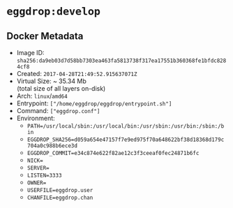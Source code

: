 # `eggdrop:develop`

## Docker Metadata

- Image ID: `sha256:da9eb03d7d58bb7303ea463fa5813738f317ea17551b360368fe1bfdc8284cf8`
- Created: `2017-04-28T21:49:52.915637071Z`
- Virtual Size: ~ 35.34 Mb  
  (total size of all layers on-disk)
- Arch: `linux`/`amd64`
- Entrypoint: `["/home/eggdrop/eggdrop/entrypoint.sh"]`
- Command: `["eggdrop.conf"]`
- Environment:
  - `PATH=/usr/local/sbin:/usr/local/bin:/usr/sbin:/usr/bin:/sbin:/bin`
  - `EGGDROP_SHA256=d059a654e47157f7e9ed975f70a648622bf38d18368d179c704a0c988b6ece3d`
  - `EGGDROP_COMMIT=e34c874e622f82ae12c3f3ceeaf0fec24871b6fc`
  - `NICK=`
  - `SERVER=`
  - `LISTEN=3333`
  - `OWNER=`
  - `USERFILE=eggdrop.user`
  - `CHANFILE=eggdrop.chan`

